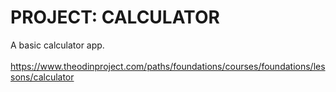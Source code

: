 # PROJECT: CALCULATOR
A basic calculator app.<br><br>
https://www.theodinproject.com/paths/foundations/courses/foundations/lessons/calculator
